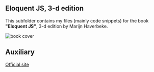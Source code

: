 ## Eloquent JS, 3-d edition
This subfolder contains my files (mainly code snippets) for the book **"Eloquent JS"**, 3-d edition by Marijn Haverbeke.

![book cover](https://eloquentjavascript.net/img/cover.jpg)

## Auxiliary
[Official site](https://eloquentjavascript.net/)
